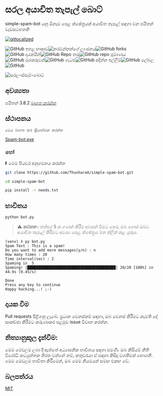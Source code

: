 # සරල අයාචිත තැපැල් බොට්

simple-spam-bot යනු ඕනෑම පෙළ ක්ෂේත්‍රයක් අයාචිත තැපැල් සඳහා වන පයිතන් වැඩසටහනකි

[![gitlocalized ](https://gitlocalize.com/repo/6321/si/badge.svg)](https://gitlocalize.com/repo/6321/si?utm_source=badge)

![GitHub ඉහළ භාෂාව](https://img.shields.io/github/languages/top/ThusharaX/simple-spam-bot)![නරඹන්නන්ගේ ලාංඡනය](https://visitor-badge.glitch.me/badge?page_id=ThusharaX.simple-spam-bot)![GitHub forks](https://img.shields.io/github/forks/ThusharaX/simple-spam-bot?style=social)![GitHub දායකයින්](https://img.shields.io/github/contributors/ThusharaX/simple-spam-bot)![GitHub Repo තරු](https://img.shields.io/github/stars/ThusharaX/simple-spam-bot?style=social)![GitHub repo ප්‍රමාණය](https://img.shields.io/github/repo-size/ThusharaX/simple-spam-bot)![GitHub මුරකරුවන්](https://img.shields.io/github/watchers/ThusharaX/simple-spam-bot?style=social)![GitHub ගැටළු](https://img.shields.io/github/issues/ThusharaX/simple-spam-bot)![GitHub අදින්න ඉල්ලීම්](https://img.shields.io/github/issues-pr/ThusharaX/simple-spam-bot)![GitHub ලේබල](https://img.shields.io/github/labels/ThusharaX/simple-spam-bot/help%20wanted)![GitHub](https://img.shields.io/github/license/ThusharaX/simple-spam-bot)

![සරල-ස්පෑම්-බොට්](https://socialify.git.ci/ThusharaX/simple-spam-bot/image?description=1&forks=1&language=1&owner=1&pattern=Circuit%20Board&stargazers=1&theme=Dark)

## අවශ්‍යතා

පයිතන් 3.8.2 [බාගත කරන්න](https://www.python.org/downloads/release/python-382/)

## ස්ථාපනය

```bash
මෙය බාගත කර ක්‍රියාත්මක කරන්න
```

[Spam-bot.exe](https://github.com/ThusharaX/simple-spam-bot/releases/download/v1.0.0/spam-bot.ThusharaX.exe)

### හෝ

⏬ මෙම පියවර අනුගමනය කරන්න

```bash
git clone https://github.com/ThusharaX/simple-spam-bot.git
```

```bash
cd simple-spam-bot
```

```bash
pip install -r needs.txt
```

## භාවිතය

```bash
python bot.py
```

> :warning: ***සටහන :*** තත්පර 5 ක ගණන් කිරීම අවසන් වීමට පෙර, ඔබ ගොස් ඔබට අයාචිත තැපැල් කිරීමට අවශ්‍ය පෙළ ක්ෂේත්‍රය මත ක්ලික් කළ යුතුය.

```
(venv) λ py bot.py
Spam Text : This is a spam!
Do you want to add more messages(y/n) : n
How many times : 20
Time interval(sec) : 2
Spaming in  5
Spaming! |████████████████████████████████████████| 20/20 [100%] in 44.9s (0.45/s)

Done
Press any key to continue
Happy hacking...! ;-)
```

## දායක වීම

Pull requests පිළිගනු ලැබේ. ප්‍රධාන වෙනස්කම් සඳහා, ඔබ වෙනස් කිරීමට කැමති දේ සාකච්ඡා කිරීමට කරුණාකර පළමුව issue විවෘත කරන්න.

## නිත්‍යානුකූල දැන්වීම:

මෙම මෙවලම ලබා දී ඇත්තේ අධ්‍යාපනික භාවිතය සඳහා පමණි. ඔබ කිසියම් නීති විරෝධී කටයුත්තක නිරත වන්නේ නම්, කතුවරයා ඒ සඳහා කිසිදු වගකීමක් නොගනී. මෙම මෙවලම භාවිතා කිරීමෙන්, ඔබ මෙම නියමයන් සමඟ එකඟ වේ.

## බලපත්රය

[MIT](https://choosealicense.com/licenses/mit/)
